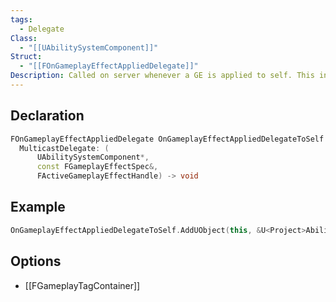```yaml
---
tags:
  - Delegate
Class:
  - "[[UAbilitySystemComponent]]"
Struct:
  - "[[FOnGameplayEffectAppliedDelegate]]"
Description: Called on server whenever a GE is applied to self. This includes instant and duration based GEs.
---
```


## Declaration

```cpp
FOnGameplayEffectAppliedDelegate OnGameplayEffectAppliedDelegateToSelf
  MulticastDelegate: (
	  UAbilitySystemComponent*, 
	  const FGameplayEffectSpec&, 
	  FActiveGameplayEffectHandle) -> void
```

## Example

```cpp
OnGameplayEffectAppliedDelegateToSelf.AddUObject(this, &U<Project>AbilitySystemComponent::<Function>);
```

## Options
- [[FGameplayTagContainer]]